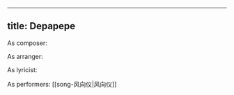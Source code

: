
---
title: Depapepe
---
As composer: 

As arranger: 

As lyricist: 

As performers: [[song-风向仪|风向仪]]
